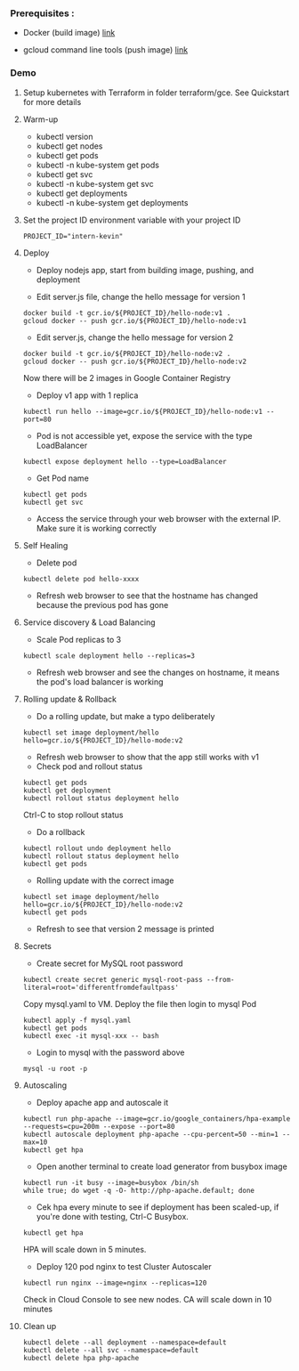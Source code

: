 ### Prerequisites :

- Docker (build image) [link](https://www.docker.com/get-docker)

- gcloud command line tools (push image) [link](https://cloud.google.com/container-engine/docs/tutorials/hello-node)

### Demo

1. Setup kubernetes with Terraform in folder terraform/gce. See Quickstart for more details

2. Warm-up
	- kubectl version
	- kubectl get nodes
	- kubectl get pods
	- kubectl -n kube-system get pods
	- kubectl get svc
	- kubectl -n kube-system get svc
	- kubectl get deployments
	- kubectl -n kube-system get deployments

3. Set the project ID environment variable with your project ID

	```
	PROJECT_ID="intern-kevin"
	```

4. Deploy

	- Deploy nodejs app, start from building image, pushing, and deployment

	- Edit server.js file, change the hello message for version 1

	```
	docker build -t gcr.io/${PROJECT_ID}/hello-node:v1 .
	gcloud docker -- push gcr.io/${PROJECT_ID}/hello-node:v1
	```	

	- Edit server.js, change the hello message for version 2
	
	```
	docker build -t gcr.io/${PROJECT_ID}/hello-node:v2 .
	gcloud docker -- push gcr.io/${PROJECT_ID}/hello-node:v2
	```

	Now there will be 2 images in Google Container Registry
	
	- Deploy v1 app with 1 replica

	```
	kubectl run hello --image=gcr.io/${PROJECT_ID}/hello-node:v1 --port=80
	```

	- Pod is not accessible yet, expose the service with the type LoadBalancer

	```
	kubectl expose deployment hello --type=LoadBalancer
	```
	- Get Pod name

	```
	kubectl get pods
	kubectl get svc
	```

	- Access the service through your web browser with the external IP. Make sure it is working correctly

5. Self Healing

	- Delete pod

	```
	kubectl delete pod hello-xxxx
	```

	- Refresh web browser to see that the hostname has changed because the previous pod has gone

6. Service discovery & Load Balancing

	- Scale Pod replicas to 3

	```
	kubectl scale deployment hello --replicas=3
	```

	- Refresh web browser and see the changes on hostname, it means the pod's load balancer is working

7. Rolling update & Rollback

	- Do a rolling update, but make a typo deliberately

	```
	kubectl set image deployment/hello hello=gcr.io/${PROJECT_ID}/hello-mode:v2
	```

	- Refresh web browser to show that the app still works with v1
	- Check pod and rollout status

	```
	kubectl get pods
	kubectl get deployment
	kubectl rollout status deployment hello
	```
	Ctrl-C to stop rollout status

	- Do a rollback

	```
	kubectl rollout undo deployment hello
	kubectl rollout status deployment hello
	kubectl get pods
	```

	- Rolling update with the correct image

	```
	kubectl set image deployment/hello hello=gcr.io/${PROJECT_ID}/hello-node:v2
	kubectl get pods
	```

	- Refresh to see that version 2 message is printed

8. Secrets

	- Create secret for MySQL root password

	```
	kubectl create secret generic mysql-root-pass --from-literal=root='differentfromdefaultpass'
	```

	Copy mysql.yaml to VM. Deploy the file then login to mysql Pod

	```
	kubectl apply -f mysql.yaml
	kubectl get pods
	kubectl exec -it mysql-xxx -- bash
	```
	
	- Login to mysql with the password above

	```
	mysql -u root -p
	```

9. Autoscaling

	- Deploy apache app and autoscale it

	```
	kubectl run php-apache --image=gcr.io/google_containers/hpa-example --requests=cpu=200m --expose --port=80
	kubectl autoscale deployment php-apache --cpu-percent=50 --min=1 --max=10
	kubectl get hpa
	```

	- Open another terminal to create load generator from busybox image

	```
	kubectl run -it busy --image=busybox /bin/sh
	while true; do wget -q -O- http://php-apache.default; done	
	```
	
	- Cek hpa every minute to see if deployment has been scaled-up, if you're done with testing, Ctrl-C Busybox.

	```
	kubectl get hpa
	```

	HPA will scale down in 5 minutes.

	- Deploy 120 pod nginx to test Cluster Autoscaler

	```
	kubectl run nginx --image=nginx --replicas=120
	```
	
	Check in Cloud Console to see new nodes.
	CA will scale down in 10 minutes

10. Clean up

	```
	kubectl delete --all deployment --namespace=default
	kubectl delete --all svc --namespace=default
	kubectl delete hpa php-apache
	```